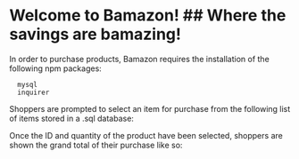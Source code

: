 # Welcome to Bamazon! ## Where the savings are bamazing!


In order to purchase products, Bamazon requires the installation of the following npm packages:

      mysql
      inquirer

Shoppers are prompted to select an item for purchase from the following list of items stored in a .sql database:








Once the ID and quantity of the product have been selected, shoppers are shown the grand total of their purchase like so:





